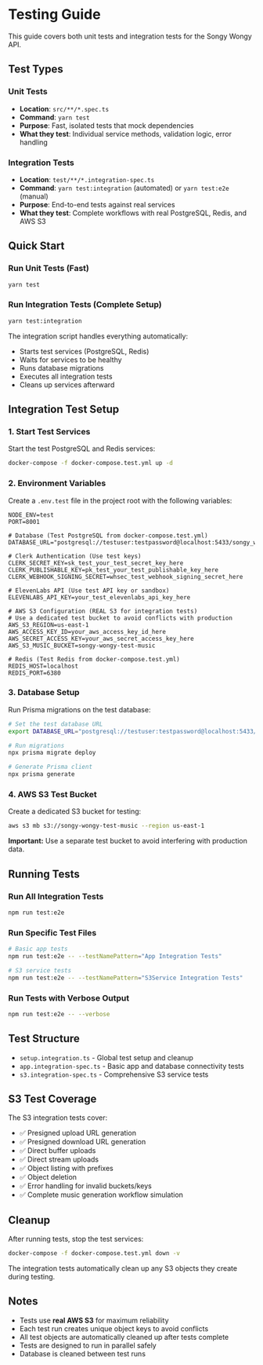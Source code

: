 # Testing Guide

This guide covers both unit tests and integration tests for the Songy Wongy API.

## Test Types

### Unit Tests

- **Location**: `src/**/*.spec.ts`
- **Command**: `yarn test`
- **Purpose**: Fast, isolated tests that mock dependencies
- **What they test**: Individual service methods, validation logic, error handling

### Integration Tests

- **Location**: `test/**/*.integration-spec.ts`
- **Command**: `yarn test:integration` (automated) or `yarn test:e2e` (manual)
- **Purpose**: End-to-end tests against real services
- **What they test**: Complete workflows with real PostgreSQL, Redis, and AWS S3

## Quick Start

### Run Unit Tests (Fast)

```bash
yarn test
```

### Run Integration Tests (Complete Setup)

```bash
yarn test:integration
```

The integration script handles everything automatically:

- Starts test services (PostgreSQL, Redis)
- Waits for services to be healthy
- Runs database migrations
- Executes all integration tests
- Cleans up services afterward

## Integration Test Setup

### 1. Start Test Services

Start the test PostgreSQL and Redis services:

```bash
docker-compose -f docker-compose.test.yml up -d
```

### 2. Environment Variables

Create a `.env.test` file in the project root with the following variables:

```env
NODE_ENV=test
PORT=8001

# Database (Test PostgreSQL from docker-compose.test.yml)
DATABASE_URL="postgresql://testuser:testpassword@localhost:5433/songy_wongy_test"

# Clerk Authentication (Use test keys)
CLERK_SECRET_KEY=sk_test_your_test_secret_key_here
CLERK_PUBLISHABLE_KEY=pk_test_your_test_publishable_key_here
CLERK_WEBHOOK_SIGNING_SECRET=whsec_test_webhook_signing_secret_here

# ElevenLabs API (Use test API key or sandbox)
ELEVENLABS_API_KEY=your_test_elevenlabs_api_key_here

# AWS S3 Configuration (REAL S3 for integration tests)
# Use a dedicated test bucket to avoid conflicts with production
AWS_S3_REGION=us-east-1
AWS_ACCESS_KEY_ID=your_aws_access_key_id_here
AWS_SECRET_ACCESS_KEY=your_aws_secret_access_key_here
AWS_S3_MUSIC_BUCKET=songy-wongy-test-music

# Redis (Test Redis from docker-compose.test.yml)
REDIS_HOST=localhost
REDIS_PORT=6380
```

### 3. Database Setup

Run Prisma migrations on the test database:

```bash
# Set the test database URL
export DATABASE_URL="postgresql://testuser:testpassword@localhost:5433/songy_wongy_test"

# Run migrations
npx prisma migrate deploy

# Generate Prisma client
npx prisma generate
```

### 4. AWS S3 Test Bucket

Create a dedicated S3 bucket for testing:

```bash
aws s3 mb s3://songy-wongy-test-music --region us-east-1
```

**Important:** Use a separate test bucket to avoid interfering with production data.

## Running Tests

### Run All Integration Tests

```bash
npm run test:e2e
```

### Run Specific Test Files

```bash
# Basic app tests
npm run test:e2e -- --testNamePattern="App Integration Tests"

# S3 service tests
npm run test:e2e -- --testNamePattern="S3Service Integration Tests"
```

### Run Tests with Verbose Output

```bash
npm run test:e2e -- --verbose
```

## Test Structure

- `setup.integration.ts` - Global test setup and cleanup
- `app.integration-spec.ts` - Basic app and database connectivity tests
- `s3.integration-spec.ts` - Comprehensive S3 service tests

## S3 Test Coverage

The S3 integration tests cover:

- ✅ Presigned upload URL generation
- ✅ Presigned download URL generation
- ✅ Direct buffer uploads
- ✅ Direct stream uploads
- ✅ Object listing with prefixes
- ✅ Object deletion
- ✅ Error handling for invalid buckets/keys
- ✅ Complete music generation workflow simulation

## Cleanup

After running tests, stop the test services:

```bash
docker-compose -f docker-compose.test.yml down -v
```

The integration tests automatically clean up any S3 objects they create during testing.

## Notes

- Tests use **real AWS S3** for maximum reliability
- Each test run creates unique object keys to avoid conflicts
- All test objects are automatically cleaned up after tests complete
- Tests are designed to run in parallel safely
- Database is cleaned between test runs
